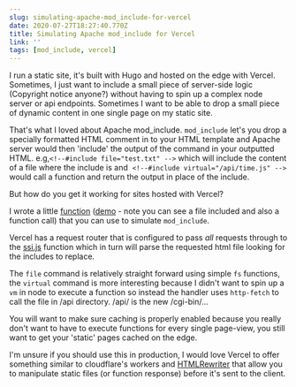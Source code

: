 ```yaml
---
slug: simulating-apache-mod_include-for-vercel
date: 2020-07-27T18:27:40.770Z
title: Simulating Apache mod_include for Vercel
link: ''
tags: [mod_include, vercel]
---
```


I run a static site, it's built with Hugo and hosted on the edge with Vercel. Sometimes, I just want to include a small piece of server-side logic (Copyright notice anyone?) without having to spin up a complex node server or api endpoints. Sometimes I want to be able to drop a small piece of dynamic content in one single page on my static site.

That's what I loved about Apache mod_include. `mod_include` let's you drop a specially formatted HTML comment in to your HTML template and Apache server would then 'include' the output of the command in your outputted HTML. e.g,`<!--#include file="test.txt" -->` which will include the content of a file where the include is and&nbsp; `<!--#include virtual="/api/time.js" -->` would call a function and return the output in place of the include.

But how do you get it working for sites hosted with Vercel?

I wrote a little [function](https://github.com/PaulKinlan/vercel-ssi) ([demo](https://ssi.vercel.app/)  - note you can see a file included and also a function call) that you can use to simulate `mod_include`.

Vercel has a request router that is configured to pass *all* requests through to the [ssi.js](https://github.com/PaulKinlan/vercel-ssi/blob/master/api/ssi.js) function which in turn will parse the requested html file looking for the includes to replace.

The `file` command is relatively straight forward using simple `fs` functions, the `virtual` command is more interesting because I didn't want to spin up a `vm` in node to execute a function so instead the handler uses `http-fetch` to call the file in /api directory. /api/ is the new /cgi-bin/...

You will want to make sure caching is properly enabled because you really don't want to have to execute functions for every single page-view, you still want to get your 'static' pages cached on the edge.

I'm unsure if you should use this in production, I would love Vercel to offer something similar to cloudflare's workers and [HTMLRewriter](https://developers.cloudflare.com/workers/reference/apis/html-rewriter/) that allow you to manipulate static files (or function response) before it's sent to the client.

